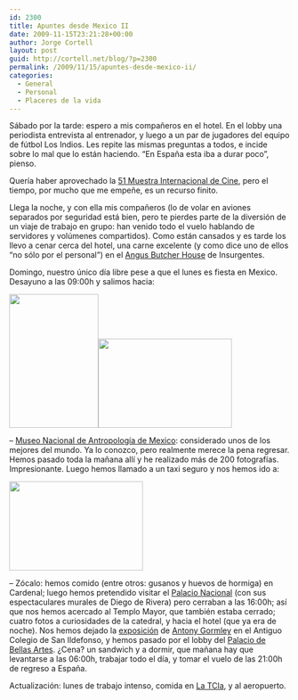 ```yaml
---
id: 2300
title: Apuntes desde Mexico II
date: 2009-11-15T23:21:28+00:00
author: Jorge Cortell
layout: post
guid: http://cortell.net/blog/?p=2300
permalink: /2009/11/15/apuntes-desde-mexico-ii/
categories:
  - General
  - Personal
  - Placeres de la vida
---
```

Sábado por la tarde: espero a mis compañeros en el hotel. En el lobby una periodista entrevista al entrenador, y luego a un par de jugadores del equipo de fútbol Los Indios. Les repite las mismas preguntas a todos, e incide sobre lo mal que lo están haciendo. &#8220;En España esta iba a durar poco&#8221;, pienso.

Quería haber aprovechado la <a title="http://www.cinetecanacional.net/micrositios/muestra51/#" href="http://www.cinetecanacional.net/micrositios/muestra51/#" target="_blank">51 Muestra Internacional de Cine</a>, pero el tiempo, por mucho que me empeñe, es un recurso finito.

Llega la noche, y con ella mis compañeros (lo de volar en aviones separados por seguridad está bien, pero te pierdes parte de la diversión de un viaje de trabajo en grupo: han venido todo el vuelo hablando de servidores y volúmenes compartidos). Como están cansados y es tarde los llevo a cenar cerca del hotel, una carne excelente (y como dice uno de ellos &#8220;no sólo por el personal&#8221;) en el <a title="http://angus.com.mx/" href="http://angus.com.mx/" target="_blank">Angus Butcher House</a> de Insurgentes.

Domingo, nuestro único día libre pese a que el lunes es fiesta en Mexico. Desayuno a las 09:00h y salimos hacia:

 <img class="aligncenter" title="Museo Nacional de Antropología" src="http://farm3.static.flickr.com/2711/4127070205_75b2383c51_m.jpg" alt="" width="160" height="240" /><img class="aligncenter" title="MNA" src="http://farm3.static.flickr.com/2735/4127841848_f3bb0c206e_m.jpg" alt="" width="240" height="160" />

&#8211; <a title="http://www.mna.inah.gob.mx/" href="http://www.mna.inah.gob.mx/" target="_blank">Museo Nacional de Antropología de Mexico</a>: considerado unos de los mejores del mundo. Ya lo conozco, pero realmente merece la pena regresar. Hemos pasado toda la mañana allí y he realizado más de 200 fotografías. Impresionante. Luego hemos llamado a un taxi seguro y nos hemos ido a:

<img class="aligncenter" title="comiendo gusanos de maguey en El Cardenal" src="http://farm3.static.flickr.com/2567/4127070621_507211d0f2_m.jpg" alt="" width="240" height="160" />

&#8211; Zócalo: hemos comido (entre otros: gusanos y huevos de hormiga) en Cardenal; luego hemos pretendido visitar el <a title="http://www.apartados.hacienda.gob.mx/cultura/museo_virtual_palacio_nal/shcp_mv.htm" href="http://www.apartados.hacienda.gob.mx/cultura/museo_virtual_palacio_nal/shcp_mv.htm" target="_blank">Palacio Nacional</a> (con sus espectaculares murales de Diego de Rivera) pero cerraban a las 16:00h; así que nos hemos acercado al Templo Mayor, que también estaba cerrado; cuatro fotos a curiosidades de la catedral, y hacia el hotel (que ya era de noche). Nos hemos dejado la <a title="http://www.sanildefonso.org.mx/expos/antonygormley/inicio.html" href="http://www.sanildefonso.org.mx/expos/antonygormley/inicio.html" target="_blank">exposición</a> de <a title="http://www.antonygormley.com/" href="http://www.antonygormley.com/" target="_blank">Antony Gormley</a> en el Antiguo Colegio de San Ildefonso, y hemos pasado por el lobby del <a title="http://www.bellasartes.gob.mx/" href="http://www.bellasartes.gob.mx/" target="_blank">Palacio de Bellas Artes</a>. ¿Cena? un sandwich y a dormir, que mañana hay que levantarse a las 06:00h, trabajar todo el día, y tomar el vuelo de las 21:00h de regreso a España.

Actualización: lunes de trabajo intenso, comida en <a title="http://www.fodors.com/world/mexico-and-central-america/mexico/mexico-city/review-198593.html" href="http://www.fodors.com/world/mexico-and-central-america/mexico/mexico-city/review-198593.html" target="_blank">La TCla</a>, y al aeropuerto.